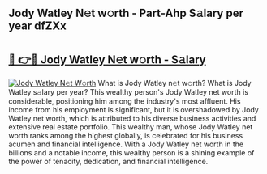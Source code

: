 ## Jody Watley N𝚎t w𝚘rth - Part-Ahp S𝚊lary per year dfZXx

# <h2><a href="http://gc4afx.nevu.top/?p=Jody+Watley">🔗 👉🔴 Jody Watley N𝚎t w𝚘rth - S𝚊lary</a></h2>

[![Jody Watley N𝚎t W𝚘rth](https://i.imgur.com/Oavwk0R.jpeg)](http://gc4afx.nevu.top/?p=Jody+Watley)
What is Jody Watley n𝚎t w𝚘rth? What is Jody Watley s𝚊lary per year?
This wealthy person's Jody Watley net worth is considerable, positioning him among the industry's most affluent. His income from his employment is significant, but it is overshadowed by Jody Watley net worth, which is attributed to his diverse business activities and extensive real estate portfolio. This wealthy man, whose Jody Watley net worth ranks among the highest globally, is celebrated for his business acumen and financial intelligence. With a Jody Watley net worth in the billions and a notable income, this wealthy person is a shining example of the power of tenacity, dedication, and financial intelligence.
